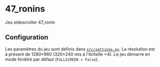 # 47_ronins
Jeu sidescroller 47_ronin

## Configuration

Les paramètres du jeu sont définis dans [`src/settings.py`](src/settings.py).
La résolution est à présent de 1280×960 (320×240 mis à l'échelle ×4).
Le jeu démarre en mode fenêtré par défaut (`FULLSCREEN = False`).


